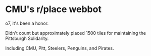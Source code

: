 # CMU's r/place webbot

o7, it's been a honor.

Didn't count but approximately placed 1500 tiles for maintaining the Pittsburgh Solidarity.

Including CMU, Pitt, Steelers, Penguins, and Pirates.
